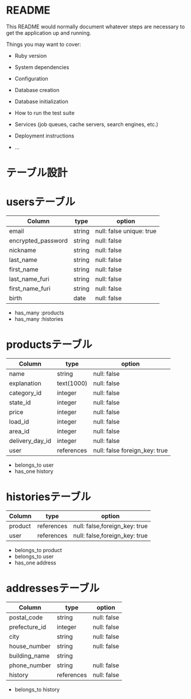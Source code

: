 # README

This README would normally document whatever steps are necessary to get the
application up and running.

Things you may want to cover:

* Ruby version

* System dependencies

* Configuration

* Database creation

* Database initialization

* How to run the test suite

* Services (job queues, cache servers, search engines, etc.)

* Deployment instructions

* ...


# テーブル設計

# usersテーブル

| Column             | type    | option                   |
| ------------------ | ------- | ------------------------ |
| email              | string  | null: false unique: true |
| encrypted_password | string  | null: false              |
| nickname           | string  | null: false              |
| last_name          | string  | null: false              |
| first_name         | string  | null: false              |
| last_name_furi     | string  | null: false              |
| first_name_furi    | string  | null: false              |
| birth              | date    | null: false              |

- has_many :products
- has_many :histories

# productsテーブル

| Column             | type          | option                        |
| ------------------ | ------------- | ----------------------------- |
| name               | string        | null: false                   |
| explanation        | text(1000)    | null: false                   |
| category_id        | integer       | null: false                   |
| state_id           | integer       | null: false                   |
| price              | integer       | null: false                   |
| load_id            | integer       | null: false                   |
| area_id            | integer       | null: false                   |
| delivery_day_id    | integer       | null: false                   |
| user               | references    | null: false foreign_key: true |


- belongs_to user
- has_one history


# historiesテーブル

| Column             | type       | option                        |
| ------------------ | ---------- | ----------------------------- |
| product            | references | null: false,foreign_key: true |
| user               | references | null: false,foreign_key: true |

- belongs_to product
- belongs_to user
- has_one address

# addressesテーブル

| Column             | type          | option                        |
| ------------------ | ------------- | ----------------------------- |
| postal_code        | string        | null: false                   |
| prefecture_id      | integer       | null: false                   |
| city               | string        | null: false                   |
| house_number       | string        | null: false                   |
| building_name      | string        |                               |
| phone_number       | string        | null: false                   |
| history            | references    | null: false                   |

- belongs_to history
